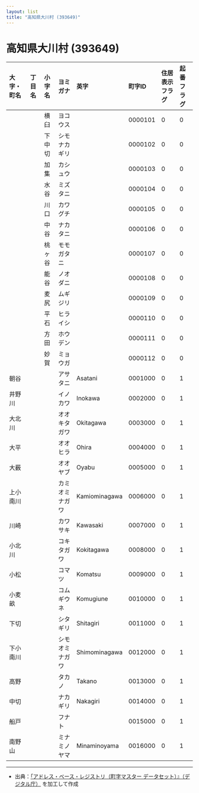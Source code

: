 ```yaml
---
layout: list
title: "高知県大川村 (393649)"
---
```


# 高知県大川村 (393649)

| 大字・町名 | 丁目名 | 小字名 | ヨミガナ | 英字 | 町字ID | 住居表示フラグ | 起番フラグ |
|:---|:---|:---|:---|:---|:---|:---|:---|
|  |  | 横臼 | ヨコウス |  | 0000101 | 0 | 0 |
|  |  | 下中切 | シモナカギリ |  | 0000102 | 0 | 0 |
|  |  | 加集 | カシュウ |  | 0000103 | 0 | 0 |
|  |  | 水谷 | ミズタニ |  | 0000104 | 0 | 0 |
|  |  | 川口 | カワグチ |  | 0000105 | 0 | 0 |
|  |  | 中谷 | ナカタニ |  | 0000106 | 0 | 0 |
|  |  | 桃ヶ谷 | モモガタニ |  | 0000107 | 0 | 0 |
|  |  | 能谷 | ノオダニ |  | 0000108 | 0 | 0 |
|  |  | 麦尻 | ムギジリ |  | 0000109 | 0 | 0 |
|  |  | 平石 | ヒライシ |  | 0000110 | 0 | 0 |
|  |  | 方田 | ホウデン |  | 0000111 | 0 | 0 |
|  |  | 妙賀 | ミョウガ |  | 0000112 | 0 | 0 |
| 朝谷 |  |  | アサタニ | Asatani | 0001000 | 0 | 1 |
| 井野川 |  |  | イノカワ | Inokawa | 0002000 | 0 | 1 |
| 大北川 |  |  | オオキタガワ | Okitagawa | 0003000 | 0 | 1 |
| 大平 |  |  | オオヒラ | Ohira | 0004000 | 0 | 1 |
| 大薮 |  |  | オオヤブ | Oyabu | 0005000 | 0 | 1 |
| 上小南川 |  |  | カミオミナガワ | Kamiominagawa | 0006000 | 0 | 1 |
| 川崎 |  |  | カワサキ | Kawasaki | 0007000 | 0 | 1 |
| 小北川 |  |  | コキタガワ | Kokitagawa | 0008000 | 0 | 1 |
| 小松 |  |  | コマツ | Komatsu | 0009000 | 0 | 1 |
| 小麦畝 |  |  | コムギウネ | Komugiune | 0010000 | 0 | 1 |
| 下切 |  |  | シタギリ | Shitagiri | 0011000 | 0 | 1 |
| 下小南川 |  |  | シモオミナガワ | Shimominagawa | 0012000 | 0 | 1 |
| 高野 |  |  | タカノ | Takano | 0013000 | 0 | 1 |
| 中切 |  |  | ナカギリ | Nakagiri | 0014000 | 0 | 1 |
| 船戸 |  |  | フナト |  | 0015000 | 0 | 1 |
| 南野山 |  |  | ミナミノヤマ | Minaminoyama | 0016000 | 0 | 1 |

---

- 出典：[「アドレス・ベース・レジストリ（町字マスター データセット）』（デジタル庁）](https://www.digital.go.jp/policies/base_registry_address/) を加工して作成